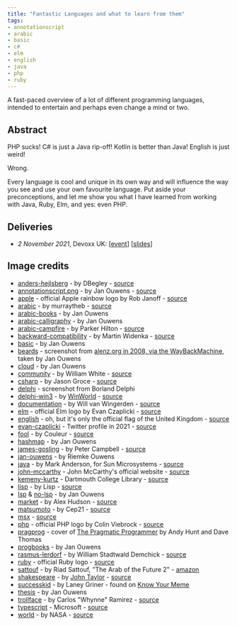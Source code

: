 ```yaml
---
title: "Fantastic Languages and what to learn from them"
tags:
- annotationscript
- arabic
- basic
- c#
- elm
- english
- java
- php
- ruby
---
```

A fast-paced overview of a lot of different programming languages, intended to entertain and perhaps even change a mind or two.

## Abstract

PHP sucks! C# is just a Java rip-off! Kotlin is better than Java! English is just weird!

Wrong.

Every language is cool and unique in its own way and will influence the way you see and use your own favourite language. Put aside your preconceptions, and let me show you what I have learned from working with Java, Ruby, Elm, and yes: even PHP.

## Deliveries

* _2 November 2021_, Devoxx UK: [[event](https://www.devoxx.co.uk/)] [[slides](https://jqno.nl/talks/slides/fantasticlanguages/2021-11-02-devoxxuk/)]

## Image credits

* [anders-hejlsberg](/talks/slides/fantasticlanguages/images/anders-hejlsberg.jpg) - by DBegley - [source](https://commons.wikimedia.org/wiki/File:Anders_Hejlsberg.jpg)
* [annotationscript.png](/talks/slides/fantasticlanguages/images/annotationscript.png) - by Jan Ouwens - [source](http://github.com/jqno/AnnotationScript)
* [apple](/talks/slides/fantasticlanguages/images/apple.svg) - official Apple rainbow logo by Rob Janoff - [source](https://commons.m.wikimedia.org/wiki/File:Apple_Computer_Logo_rainbow.svg)
* [arabic](/talks/slides/fantasticlanguages/images/arabic.svg) - by murraytheb - [source](https://commons.wikimedia.org/wiki/File:Arabic_albayancalligraphy.svg)
* [arabic-books](/talks/slides/fantasticlanguages/images/arabic-books.jpg) - by Jan Ouwens
* [arabic-calligraphy](/talks/slides/fantasticlanguages/images/arabic-calligraphy.jpg) - by Jan Ouwens
* [arabic-campfire](/talks/slides/fantasticlanguages/images/arabic-campfire.jpg) - by Parker Hilton - [source](https://unsplash.com/photos/0gHcDpcYxOI)
* [backward-compatibility](/talks/slides/fantasticlanguages/images/backward-compatibility.jpg) - by Martin Widenka - [source](https://unsplash.com/photos/KxZyYXULMDw)
* [basic](/talks/slides/fantasticlanguages/images/basic.png) - by Jan Ouwens
* [beards](/talks/slides/fantasticlanguages/images/beards.png) - screenshot from [alenz.org in 2008, via the WayBackMachine](https://web.archive.org/web/20081024204803/www.alenz.org/mirror/khason/why-microsoft-can-blow-off-with-c.html), taken by Jan Ouwens
* [cloud](/talks/slides/fantasticlanguages/images/cloud.png) - by Jan Ouwens
* [community](/talks/slides/fantasticlanguages/images/community.jpg) - by William White - [source](https://unsplash.com/photos/TZCppMjaOHU)
* [csharp](/talks/slides/fantasticlanguages/images/csharp.svg) - by Jason Groce - [source](https://commons.wikimedia.org/wiki/File:C_Sharp_wordmark.svg)
* [delphi](/talks/slides/fantasticlanguages/images/delphi.jpg) - screenshot from Borland Delphi
* [delphi-win3](/talks/slides/fantasticlanguages/images/delphi-win3.png) - by [WinWorld](https://winworldpc.com) - [source](https://winworldpc.com/screenshot/c38bc3b1-c3a1-2a2d-6211-c3a4e284a2ef/c3950752-240b-c3ba-11c3-a5e280ba08ef)
* [documentation](/talks/slides/fantasticlanguages/images/documentation.jpg) - by Will van Wingerden - [source](https://unsplash.com/photos/dsvJgiBJTOs)
* [elm](/talks/slides/fantasticlanguages/images/elm.svg) - official Elm logo by Evan Czaplicki - [source](https://commons.wikimedia.org/wiki/File:Elm_logo.svg)
* [english](/talks/slides/fantasticlanguages/images/english.svg) - oh, but it's only the official flag of the United Kingdom - [source](https://en.wikipedia.org/wiki/File:Flag_of_the_United_Kingdom.svg)
* [evan-czaplicki](/talks/slides/fantasticlanguages/images/evan-czaplicki.jpg) - Twitter profile in 2021 - [source](https://twitter.com/evancz/photo)
* [fool](/talks/slides/fantasticlanguages/images/fool.jpg) - by Couleur - [source](https://pixabay.com/photos/fool-court-jester-clown-fun-1476189/)
* [hashmap](/talks/slides/fantasticlanguages/images/hashmap.jpg) - by Jan Ouwens
* [james-gosling](/talks/slides/fantasticlanguages/images/james-gosling.jpg) - by Peter Campbell - [source](https://commons.wikimedia.org/wiki/File:James_Gosling_2008.jpg)
* [jan-ouwens](/talks/slides/fantasticlanguages/images/jan-ouwens.jpg) - by Riemke Ouwens
* [java](/talks/slides/fantasticlanguages/images/java.svg) - by Mark Anderson, for Sun Microsystems - [source](https://en.wikipedia.org/wiki/File:Java_programming_language_logo.svg)
* [john-mccarthy](/talks/slides/fantasticlanguages/images/john-mccarthy.jpg) - John McCarthy's official website - [source](http://jmc.stanford.edu/general/pictures.html)
* [kemeny-kurtz](/talks/slides/fantasticlanguages/images/kemeny-kurtz.jpg) - Dartmouth College Library - [source](https://www.computerhistory.org/revolution/mainframe-computers/7/178/722)
* [lisp](/talks/slides/fantasticlanguages/images/lisp.png) - by Lisp - [source](https://commons.wikimedia.org/wiki/File:Lisplogo.png)
* [lsp](/talks/slides/fantasticlanguages/images/lsp.png) & [no-lsp](/talks/slides/fantasticlanguages/images/no-lsp.png) - by Jan Ouwens
* [market](/talks/slides/fantasticlanguages/images/market.jpg) - by Alex Hudson - [source](https://unsplash.com/photos/m3I92SgM3Mk)
* [matsumoto](/talks/slides/fantasticlanguages/images/matsumoto.jpg) - by Cep21 - [source](https://commons.wikimedia.org/wiki/File:Yukihiro_Matsumoto.JPG)
* [msx](/talks/slides/fantasticlanguages/images/msx.jpg) - [source](https://en.wikipedia.org/wiki/File:MSX_Philips_VG8020.jpg)
* [php](/talks/slides/fantasticlanguages/images/php.svg) - official PHP logo by Colin Viebrock - [source](https://commons.wikimedia.org/wiki/File:PHP-logo.svg)
* [pragprog](/talks/slides/fantasticlanguages/images/pragprog.jpg) - cover of [The Pragmatic Programmer](https://pragprog.com/titles/tpp20/the-pragmatic-programmer-20th-anniversary-edition/) by Andy Hunt and Dave Thomas
* [progbooks](/talks/slides/fantasticlanguages/images/progbooks.jpg) - by Jan Ouwens
* [rasmus-lerdorf](/talks/slides/fantasticlanguages/images/rasmus-lerdorf.jpg) - by William Stadtwald Demchick - [source](https://commons.wikimedia.org/wiki/File:Rasmus_Lerdorf_August_2014_%28cropped%29.JPG)
* [ruby](/talks/slides/fantasticlanguages/images/ruby.svg) - official Ruby logo - [source](https://www.ruby-lang.org/en/about/logo/)
* [sattouf](/talks/slides/fantasticlanguages/images/sattouf.png) - by Riad Sattouf, "The Arab of the Future 2" - [amazon](https://www.amazon.com/Arab-Future-Childhood-1984-1985-Graphic/dp/1627793518)
* [shakespeare](/talks/slides/fantasticlanguages/images/shakespeare.jpg) - by [John Taylor](https://en.wikipedia.org/wiki/John_Taylor_(painter)) - [source](https://en.wikipedia.org/wiki/File:Shakespeare.jpg)
* [successkid](/talks/slides/fantasticlanguages/images/successkid.png) - by Laney Griner - found on [Know Your Meme](https://knowyourmeme.com/photos/185885-success-kid-i-hate-sandcastles)
* [thesis](/talks/slides/fantasticlanguages/images/thesis.jpg) - by Jan Ouwens
* [trollface](/talks/slides/fantasticlanguages/images/trollface.png) - by Carlos "Whynne" Ramirez - [source](https://en.wikipedia.org/wiki/File:Trollface_non-free.png)
* [typescript](/talks/slides/fantasticlanguages/images/typescript.svg) - Microsoft - [source](https://commons.wikimedia.org/wiki/File:Typescript_logo_2020.svg)
* [world](/talks/slides/fantasticlanguages/images/world.jpg) - by NASA - [source](https://unsplash.com/photos/Q1p7bh3SHj8)
